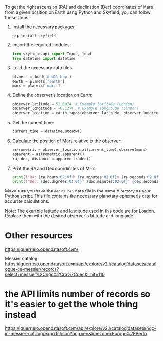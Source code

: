 To get the right ascension (RA) and declination (Dec) coordinates of Mars from a given position on Earth using Python and Skyfield, you can follow these steps:

1. Install the necessary packages:
   ```
   pip install skyfield
   ```

2. Import the required modules:
   ```python
   from skyfield.api import Topos, load
   from datetime import datetime
   ```

3. Load the necessary data files:
   ```python
   planets = load('de421.bsp')
   earth = planets['earth']
   mars = planets['mars']
   ```

4. Define the observer's location on Earth:
   ```python
   observer_latitude = 51.5074  # Example latitude (London)
   observer_longitude = -0.1278  # Example longitude (London)
   observer_location = earth.topos(observer_latitude, observer_longitude)
   ```

5. Get the current time:
   ```python
   current_time = datetime.utcnow()
   ```

6. Calculate the position of Mars relative to the observer:
   ```python
   astrometric = observer_location.at(current_time).observe(mars)
   apparent = astrometric.apparent()
   ra, dec, distance = apparent.radec()
   ```

7. Print the RA and Dec coordinates of Mars:
   ```python
   print(f"RA: {ra.hours:02.0f}h {ra.minutes:02.0f}m {ra.seconds:02.0f}s")
   print(f"Dec: {dec.degrees:02.0f}° {dec.minutes:02.0f}' {dec.seconds:02.0f}\"")
   ```

Make sure you have the `de421.bsp` data file in the same directory as your Python script. This file contains the necessary planetary ephemeris data for accurate calculations.

Note: The example latitude and longitude used in this code are for London. Replace them with the desired observer's latitude and longitude.

# Other resources
https://lguerriero.opendatasoft.com/

Messier catalog
https://lguerriero.opendatasoft.com/api/explore/v2.1/catalog/datasets/catalogue-de-messier/records?select=messier%2Cngc%2Cra%2Cdec&limit=110

# the API limits number of records so it's easier to get the whole thing instead
https://lguerriero.opendatasoft.com/api/explore/v2.1/catalog/datasets/ngc-ic-messier-catalog/exports/json?lang=en&timezone=Europe%2FBerlin
